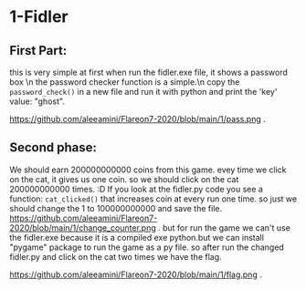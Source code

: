 # 1-Fidler
## First Part:
this is very simple
at first when run the fidler.exe file, it shows a password box \n the password checker function is a simple.\n copy the ```password_check()``` in a new file and run it with python and print the 'key' value: "ghost".

https://github.com/aleeamini/Flareon7-2020/blob/main/1/pass.png .

## Second phase:
We should earn 200000000000 coins from this game. evey time we click on the cat, it gives us one coin. so we should click on the cat 200000000000 times. :D
If you look at the fidler.py code you see a function: ```cat_clicked()``` that increases coin at every run one time. so just we should change the 1 to 100000000000 and save the file.
https://github.com/aleeamini/Flareon7-2020/blob/main/1/change_counter.png .
but for run the game we can't use the fidler.exe because it is a compiled exe python.but we can install "pygame" package to run the game as a py file. 
so after run the changed fidler.py and click on the cat two times we have the flag.

https://github.com/aleeamini/Flareon7-2020/blob/main/1/flag.png .


